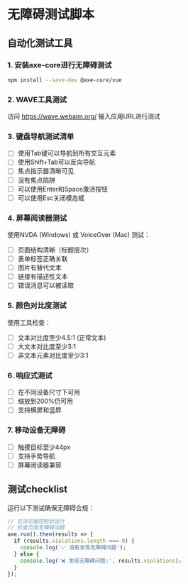 # 无障碍测试脚本

## 自动化测试工具

### 1. 安装axe-core进行无障碍测试
```bash
npm install --save-dev @axe-core/vue
```

### 2. WAVE工具测试
访问 https://wave.webaim.org/ 输入应用URL进行测试

### 3. 键盘导航测试清单
- [ ] 使用Tab键可以导航到所有交互元素
- [ ] 使用Shift+Tab可以反向导航
- [ ] 焦点指示器清晰可见
- [ ] 没有焦点陷阱
- [ ] 可以使用Enter和Space激活按钮
- [ ] 可以使用Esc关闭模态框

### 4. 屏幕阅读器测试
使用NVDA (Windows) 或 VoiceOver (Mac) 测试：
- [ ] 页面结构清晰（标题层次）
- [ ] 表单标签正确关联
- [ ] 图片有替代文本
- [ ] 链接有描述性文本
- [ ] 错误消息可以被读取

### 5. 颜色对比度测试
使用工具检查：
- [ ] 文本对比度至少4.5:1 (正常文本)
- [ ] 大文本对比度至少3:1
- [ ] 非文本元素对比度至少3:1

### 6. 响应式测试
- [ ] 在不同设备尺寸下可用
- [ ] 缩放到200%仍可用
- [ ] 支持横屏和竖屏

### 7. 移动设备无障碍
- [ ] 触摸目标至少44px
- [ ] 支持手势导航
- [ ] 屏幕阅读器兼容

## 测试checklist
运行以下测试确保无障碍合规：

```javascript
// 在浏览器控制台运行
// 检查页面无障碍问题
axe.run().then(results => {
  if (results.violations.length === 0) {
    console.log('✅ 没有发现无障碍问题');
  } else {
    console.log('❌ 发现无障碍问题:', results.violations);
  }
});
```
